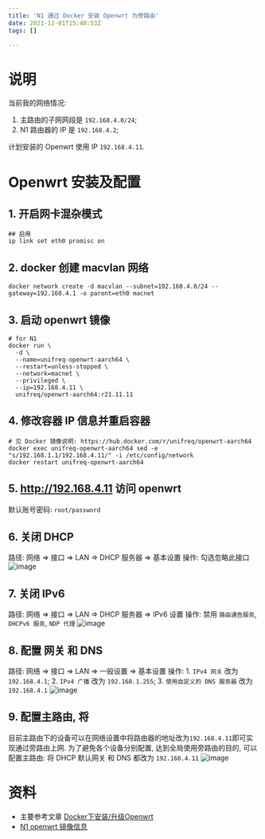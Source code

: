 ```yaml
---
title: 'N1 通过 Docker 安装 Openwrt 为旁路由'
date: 2021-12-01T15:40:53Z
tags: []

---
```


# 说明
当前我的网络情况:
1. 主路由的子网网段是 `192.168.4.0/24`;
2. N1 路由器的 IP 是 `192.168.4.2`;

计划安装的 Openwrt 使用 IP `192.168.4.11`.

# Openwrt 安装及配置
## 1. 开启网卡混杂模式
```
## 启用
ip link set eth0 promisc on
```

## 2. docker 创建 macvlan 网络
```
docker network create -d macvlan --subnet=192.168.4.0/24 --gateway=192.168.4.1 -o parent=eth0 macnet
```

## 3. 启动 openwrt 镜像
```
# for N1
docker run \
  -d \
  --name=unifreq-openwrt-aarch64 \
  --restart=unless-stopped \
  --network=macnet \
  --privileged \
  --ip=192.168.4.11 \
  unifreq/openwrt-aarch64:r21.11.11
```

## 4. 修改容器 IP 信息并重启容器
```
# 见 Docker 镜像说明: https://hub.docker.com/r/unifreq/openwrt-aarch64
docker exec unifreq-openwrt-aarch64 sed -e "s/192.168.1.1/192.168.4.11/" -i /etc/config/network
docker restart unifreq-openwrt-aarch64
```

## 5. http://192.168.4.11 访问 openwrt
默认账号密码: `root/password`

## 6. 关闭 DHCP
路径: 网络 => 接口 => LAN => DHCP 服务器 => 基本设置
操作: 勾选忽略此接口
![image](https://user-images.githubusercontent.com/1747852/144264205-4ef70e4f-6856-444c-acb0-0ad4cb8fd43f.png)

## 7. 关闭 IPv6
路径: 网络 => 接口 => LAN => DHCP 服务器 => IPv6 设置
操作: 禁用 `路由通告服务`, `DHCPv6 服务`, `NDP 代理`
![image](https://user-images.githubusercontent.com/1747852/144264234-5393daf5-02b9-41d0-92b8-c8db06dcbde2.png)

## 8. 配置 网关 和 DNS
路径: 网络 => 接口 => LAN => 一般设置 => 基本设置
操作: 1. `IPv4 网关` 改为 `192.168.4.1`; 2. `IPv4 广播` 改为 `192.168.1.255`; 3. `使用自定义的 DNS 服务器` 改为 `192.168.4.1`
![image](https://user-images.githubusercontent.com/1747852/144264306-03f3d951-54a9-48b6-9ce7-5cad24408297.png)

## 9. 配置主路由, 将
目前主路由下的设备可以在网络设置中将路由器的地址改为`192.168.4.11`即可实现通过旁路由上网.
为了避免各个设备分别配置, 达到全局使用旁路由的目的, 可以配置主路由: 将 DHCP 默认网关 和 DNS 都改为 `192.168.4.11`
![image](https://user-images.githubusercontent.com/1747852/144265148-ae38c859-3c2d-41f7-b53f-24949d54fe88.png)


# 资料
- 主要参考文章 [Docker下安装/升级Openwrt](https://touchren.pub/2020/11/16/openwrt-in-docker/)
- [N1 openwrt 镜像信息](https://www.right.com.cn/forum/thread-958173-1-1.html)